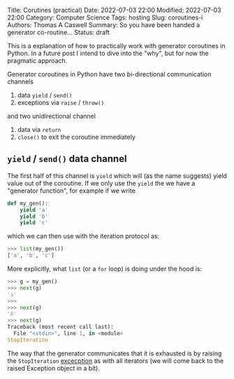 Title: Corutines (practical)
Date: 2022-07-03 22:00
Modified: 2022-07-03 22:00
Category: Computer Science
Tags: hosting
Slug: coroutines-i
Authors: Thomas A Caswell
Summary: So you have been handed a generator co-routine...
Status: draft


This is a explanation of how to practically work with generator coroutines in
Python.  In a future post I intend to dive into the "why", but for now the
pragmatic approach.

Generator coroutines in Python have two bi-directional communication channels

1. data `yield` / `send()`
3. exceptions via `raise` / `throw()`

and two unidirectional channel

1. data via `return`
2. `close()` to exit the coroutine immediately

## `yield` / `send()` data channel

The first half of this channel is `yield` which will (as the name suggests)
yield value out of the coroutine.  If we only use the `yield` the we have a
"generator function", for example if we write

```python
def my_gen():
    yield 'a'
    yield 'b'
    yield 'c'
```

which we can then use with the iteration protocol as:

```python
>>> list(my_gen())
['a', 'b', 'c']
```

More explicitly, what `list` (or a `for` loop) is doing under the hood is:

```python
>>> g = my_gen()
>>> next(g)
'a'
>>>
>>> next(g)
'b'
>>> next(g)
Traceback (most recent call last):
  File "<stdin>", line 1, in <module>
StopIteration
```

The way that the generator communicates that it is exhausted is by raising the
`StopIteration`
[excecption](https://docs.python.org/3/library/exceptions.html#StopIteration)
as with all iterators (we will come back to the raised Exception object in a
bit).
